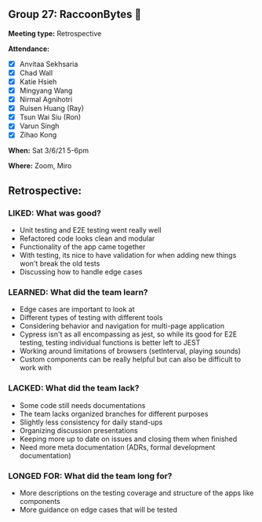 ## Group 27: RaccoonBytes :raccoon:

**Meeting type:** Retrospective

**Attendance:**
- [x] Anvitaa Sekhsaria
- [x] Chad Wall
- [x] Katie Hsieh
- [x] Mingyang Wang
- [x] Nirmal Agnihotri
- [x] Ruisen Huang (Ray)
- [x] Tsun Wai Siu (Ron)
- [x] Varun Singh
- [x] Zihao Kong

**When:** Sat 3/6/21 5-6pm

**Where:** Zoom, Miro

## Retrospective:

### LIKED: What was good?
- Unit testing and E2E testing went really well
- Refactored code looks clean and modular
- Functionality of the app came together
- With testing, its nice to have validation for when adding new things won't break the old tests
- Discussing how to handle edge cases

### LEARNED: What did the team learn?
- Edge cases are important to look at
- Different types of testing with different tools
- Considering behavior and navigation for multi-page application
- Cypress isn't as all encompassing as jest, so while its good for E2E testing, testing individual functions is better left to JEST
- Working around limitations of browsers (setInterval, playing sounds)
- Custom components can be really helpful but can also be difficult to work with

### LACKED: What did the team lack?
- Some code still needs documentations
- The team lacks  organized branches for different purposes
- Slightly less consistency for daily stand-ups
- Organizing discussion presentations
- Keeping more up to date on issues and closing them when finished
- Need more meta documentation (ADRs, formal development documentation)

### LONGED FOR: What did the team long for?
- More descriptions on the testing coverage and structure of the apps like components
- More guidance on edge cases that will be tested

